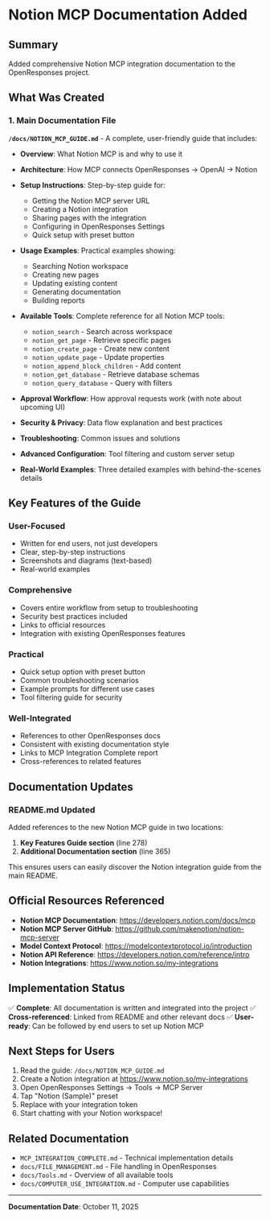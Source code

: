 # Notion MCP Documentation Added

## Summary

Added comprehensive Notion MCP integration documentation to the OpenResponses project.

## What Was Created

### 1. Main Documentation File

**`/docs/NOTION_MCP_GUIDE.md`** - A complete, user-friendly guide that includes:

- **Overview**: What Notion MCP is and why to use it
- **Architecture**: How MCP connects OpenResponses → OpenAI → Notion
- **Setup Instructions**: Step-by-step guide for:
  - Getting the Notion MCP server URL
  - Creating a Notion integration
  - Sharing pages with the integration
  - Configuring in OpenResponses Settings
  - Quick setup with preset button
  
- **Usage Examples**: Practical examples showing:
  - Searching Notion workspace
  - Creating new pages
  - Updating existing content
  - Generating documentation
  - Building reports
  
- **Available Tools**: Complete reference for all Notion MCP tools:
  - `notion_search` - Search across workspace
  - `notion_get_page` - Retrieve specific pages
  - `notion_create_page` - Create new content
  - `notion_update_page` - Update properties
  - `notion_append_block_children` - Add content
  - `notion_get_database` - Retrieve database schemas
  - `notion_query_database` - Query with filters
  
- **Approval Workflow**: How approval requests work (with note about upcoming UI)
- **Security & Privacy**: Data flow explanation and best practices
- **Troubleshooting**: Common issues and solutions
- **Advanced Configuration**: Tool filtering and custom server setup
- **Real-World Examples**: Three detailed examples with behind-the-scenes details

## Key Features of the Guide

### User-Focused
- Written for end users, not just developers
- Clear, step-by-step instructions
- Screenshots and diagrams (text-based)
- Real-world examples

### Comprehensive
- Covers entire workflow from setup to troubleshooting
- Security best practices included
- Links to official resources
- Integration with existing OpenResponses features

### Practical
- Quick setup option with preset button
- Common troubleshooting scenarios
- Example prompts for different use cases
- Tool filtering guide for security

### Well-Integrated
- References to other OpenResponses docs
- Consistent with existing documentation style
- Links to MCP Integration Complete report
- Cross-references to related features

## Documentation Updates

### README.md Updated

Added references to the new Notion MCP guide in two locations:

1. **Key Features Guide section** (line 278)
2. **Additional Documentation section** (line 365)

This ensures users can easily discover the Notion integration guide from the main README.

## Official Resources Referenced

- **Notion MCP Documentation**: https://developers.notion.com/docs/mcp
- **Notion MCP Server GitHub**: https://github.com/makenotion/notion-mcp-server
- **Model Context Protocol**: https://modelcontextprotocol.io/introduction
- **Notion API Reference**: https://developers.notion.com/reference/intro
- **Notion Integrations**: https://www.notion.so/my-integrations

## Implementation Status

✅ **Complete**: All documentation is written and integrated into the project
✅ **Cross-referenced**: Linked from README and other relevant docs
✅ **User-ready**: Can be followed by end users to set up Notion MCP

## Next Steps for Users

1. Read the guide: `/docs/NOTION_MCP_GUIDE.md`
2. Create a Notion integration at https://www.notion.so/my-integrations
3. Open OpenResponses Settings → Tools → MCP Server
4. Tap "Notion (Sample)" preset
5. Replace with your integration token
6. Start chatting with your Notion workspace!

## Related Documentation

- `MCP_INTEGRATION_COMPLETE.md` - Technical implementation details
- `docs/FILE_MANAGEMENT.md` - File handling in OpenResponses
- `docs/Tools.md` - Overview of all available tools
- `docs/COMPUTER_USE_INTEGRATION.md` - Computer use capabilities

---

**Documentation Date**: October 11, 2025

